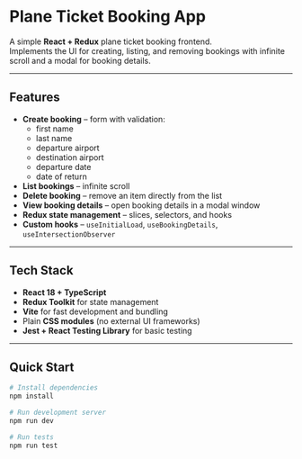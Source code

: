 # Plane Ticket Booking App

A simple **React + Redux** plane ticket booking frontend.  
Implements the UI for creating, listing, and removing bookings with infinite scroll and a modal for booking details.

---

## Features

- **Create booking** – form with validation:
  - first name
  - last name
  - departure airport
  - destination airport
  - departure date
  - date of return
- **List bookings** – infinite scroll
- **Delete booking** – remove an item directly from the list
- **View booking details** – open booking details in a modal window
- **Redux state management** – slices, selectors, and hooks
- **Custom hooks** – `useInitialLoad`, `useBookingDetails`, `useIntersectionObserver`

---

## Tech Stack

- **React 18 + TypeScript**
- **Redux Toolkit** for state management
- **Vite** for fast development and bundling
- Plain **CSS modules** (no external UI frameworks)
- **Jest + React Testing Library** for basic testing

---

## Quick Start

```bash
# Install dependencies
npm install

# Run development server
npm run dev

# Run tests
npm run test
```
